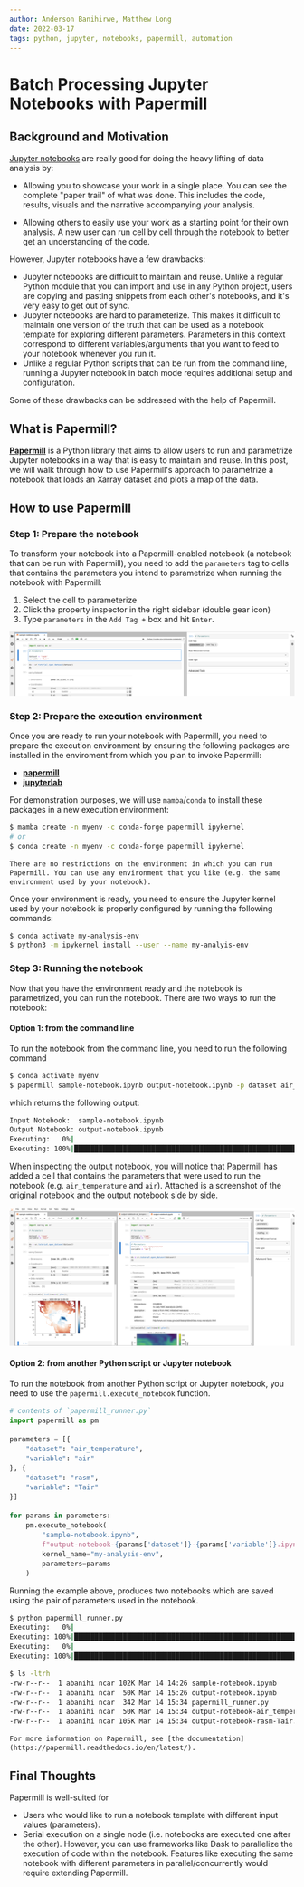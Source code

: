 ```yaml
---
author: Anderson Banihirwe, Matthew Long
date: 2022-03-17
tags: python, jupyter, notebooks, papermill, automation
---
```


# Batch Processing Jupyter Notebooks with Papermill

## Background and Motivation

[Jupyter notebooks](https://jupyter.org/) are really good for doing the heavy lifting of data analysis by:

- Allowing you to showcase your work in a single place. You can see the complete "paper trail" of what was done. This includes the code, results, visuals and the narrative accompanying your analysis.

- Allowing others to easily use your work as a starting point for their own analysis. A new user can run cell by cell through the notebook to better get an understanding of the code.

However, Jupyter notebooks have a few drawbacks:

- Jupyter notebooks are difficult to maintain and reuse. Unlike a regular Python module that you can import and use in any Python project, users are copying and pasting snippets from each other's notebooks, and it's very easy to get out of sync.
- Jupyter notebooks are hard to parameterize. This makes it difficult to maintain one version of the truth that can be used as a notebook template for exploring different parameters. Parameters in this context correspond to different variables/arguments that you want to feed to your notebook whenever you run it.
- Unlike a regular Python scripts that can be run from the command line, running a Jupyter notebook in batch mode requires additional setup and configuration.

Some of these drawbacks can be addressed with the help of Papermill.

## What is Papermill?

[**Papermill**](https://papermill.readthedocs.io/en/latest/) is a Python library that aims to allow users to run and parametrize Jupyter notebooks in a way that is easy to maintain and reuse. In this post, we will walk through how to use Papermill's approach to parametrize a notebook that loads an Xarray dataset and plots a map of the data.

## How to use Papermill

### Step 1: Prepare the notebook

To transform your notebook into a Papermill-enabled notebook (a notebook that can be run with Papermill), you need to add the `parameters` tag to cells that contains the parameters you intend to parametrize when running the notebook with Papermill:

1. Select the cell to parameterize
2. Click the property inspector in the right sidebar (double gear icon)
3. Type `parameters` in the `Add Tag +` box and hit `Enter`.

![](../../images/papermill-parameters.png)

### Step 2: Prepare the execution environment

Once you are ready to run your notebook with Papermill, you need to prepare the execution environment by ensuring the following packages are installed in the enviroment from which you plan to invoke Papermill:

- [**papermill**](https://papermill.readthedocs.io/en/latest/)
- [**jupyterlab**](https://jupyterlab.readthedocs.io/en/stable/)

For demonstration purposes, we will use `mamba`/`conda` to install these packages in a new execution environment:

```bash
$ mamba create -n myenv -c conda-forge papermill ipykernel
# or
$ conda create -n myenv -c conda-forge papermill ipykernel
```

```{note}
There are no restrictions on the environment in which you can run Papermill. You can use any environment that you like (e.g. the same environment used by your notebook).
```

Once your environment is ready, you need to ensure the Jupyter kernel used by your notebook is properly configured by running the following commands:

```bash
$ conda activate my-analysis-env
$ python3 -m ipykernel install --user --name my-analyis-env
```

### Step 3: Running the notebook

Now that you have the environment ready and the notebook is parametrized, you can run the notebook. There are two ways to run the notebook:

#### Option 1: from the command line

To run the notebook from the command line, you need to run the following command

```bash
$ conda activate myenv
$ papermill sample-notebook.ipynb output-notebook.ipynb -p dataset air_temperature -p variable air -k my-analysis-env
```

which returns the following output:

```bash
Input Notebook:  sample-notebook.ipynb
Output Notebook: output-notebook.ipynb
Executing:   0%|                                                                                                                                   | 0/6 [00:00<?, ?cell/s]Executing notebook with kernel: my-analysis-env
Executing: 100%|███████████████████████████████████████████████████████████████████████████████████████████████████████████████████████████| 6/6 [00:05<00:00,  1.05cell/s]
```

When inspecting the output notebook, you will notice that Papermill has added a cell that contains the parameters that were used to run the notebook (e.g. `air_temperature` and `air`). Attached is a screenshot of the original notebook and the output notebook side by side.

![](../../images/papermill-executed-notebook.png)

#### Option 2: from another Python script or Jupyter notebook

To run the notebook from another Python script or Jupyter notebook, you need to use the `papermill.execute_notebook` function.

```python
# contents of `papermill_runner.py`
import papermill as pm

parameters = [{
    "dataset": "air_temperature",
    "variable": "air"
}, {
    "dataset": "rasm",
    "variable": "Tair"
}]

for params in parameters:
    pm.execute_notebook(
        "sample-notebook.ipynb",
        f"output-notebook-{params['dataset']}-{params['variable']}.ipynb",
        kernel_name="my-analysis-env",
        parameters=params
    )
```

Running the example above, produces two notebooks which are saved using the pair of parameters used in the notebook.

```bash
$ python papermill_runner.py
Executing:   0%|                                                                                                                                   | 0/6 [00:00<?, ?cell/s]CONDA_PREFIX=/glade/work/abanihi/opt/miniconda/envs/my-analysis-env
Executing: 100%|███████████████████████████████████████████████████████████████████████████████████████████████████████████████████████████| 6/6 [00:06<00:00,  1.06s/cell]
Executing:   0%|                                                                                                                                   | 0/6 [00:00<?, ?cell/s]CONDA_PREFIX=/glade/work/abanihi/opt/miniconda/envs/my-analysis-env
Executing: 100%|███████████████████████████████████████████████████████████████████████████████████████████████████████████████████████████| 6/6 [00:03<00:00,  1.69cell/s]
```

```bash
$ ls -ltrh
-rw-r--r--  1 abanihi ncar 102K Mar 14 14:26 sample-notebook.ipynb
-rw-r--r--  1 abanihi ncar  50K Mar 14 15:26 output-notebook.ipynb
-rw-r--r--  1 abanihi ncar  342 Mar 14 15:34 papermill_runner.py
-rw-r--r--  1 abanihi ncar  50K Mar 14 15:34 output-notebook-air_temperature-air.ipynb
-rw-r--r--  1 abanihi ncar 105K Mar 14 15:34 output-notebook-rasm-Tair.ipynb
```

```{note}
For more information on Papermill, see [the documentation](https://papermill.readthedocs.io/en/latest/).
```

## Final Thoughts

Papermill is well-suited for

- Users who would like to run a notebook template with different input values (parameters).
- Serial execution on a single node (i.e. notebooks are executed one after the other). However, you can use frameworks like Dask to parallelize the execution of code within the notebook. Features like executing the same notebook with different parameters in parallel/concurrently would require extending Papermill.
